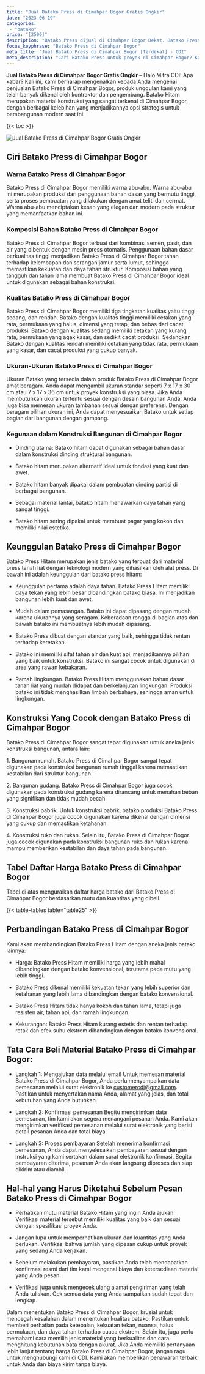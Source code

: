 ```yaml
---
title: "Jual Batako Press di Cimahpar Bogor Gratis Ongkir"
date: "2023-06-19"
categories:
 - "batako"
price: "[2500]"
description: "Batako Press dijual di Cimahpar Bogor Dekat. Batako Press ini sering digunakan dalam proyek pembangunan sebagai material dinding yang kokoh dan tahan lama. Kontak kami untuk mendapatkan informasi lebih lanjut."
focus_keyphrase: "Batako Press di Cimahpar Bogor"
meta_title: "Jual Batako Press di Cimahpar Bogor [Terdekat] - CDI"
meta_description: "Cari Batako Press untuk proyek di Cimahpar Bogor? Kami memiliki Batako Press berkualitas untuk bahan bangunan dinding. Segera dapatkan penawaran terbaik."
---
```


**Jual Batako Press di Cimahpar Bogor Gratis Ongkir** – Halo Mitra CDI! Apa kabar? Kali ini, kami berharap mengenalkan kepada Anda mengenai penjualan Batako Press di Cimahpar Bogor, produk unggulan kami yang telah banyak dikenal oleh kontraktor dan pengembang. Batako Hitam merupakan material konstruksi yang sangat terkenal di Cimahpar Bogor, dengan berbagai kelebihan yang menjadikannya opsi strategis untuk pembangunan modern saat ini.

{{< toc >}}

![Jual Batako Press di Cimahpar Bogor Gratis Ongkir](/images/batako/batako-press-16.jpg)

## Ciri Batako Press di Cimahpar Bogor

### Warna Batako Press di Cimahpar Bogor

Batako Press di Cimahpar Bogor memiliki warna abu-abu. Warna abu-abu ini merupakan produksi dari penggunaan bahan dasar yang bermutu tinggi, serta proses pembuatan yang dilakukan dengan amat teliti dan cermat. Warna abu-abu menciptakan kesan yang elegan dan modern pada struktur yang memanfaatkan bahan ini.

### Komposisi Bahan Batako Press di Cimahpar Bogor

Batako Press di Cimahpar Bogor terbuat dari kombinasi semen, pasir, dan air yang dibentuk dengan mesin press otomatis. Penggunaan bahan dasar berkualitas tinggi menjadikan Batako Press di Cimahpar Bogor tahan terhadap kelembapan dan serangan jamur serta lumut, sehingga memastikan kekuatan dan daya tahan struktur. Komposisi bahan yang tangguh dan tahan lama membuat Batako Press di Cimahpar Bogor ideal untuk digunakan sebagai bahan konstruksi.

### Kualitas Batako Press di Cimahpar Bogor

Batako Press di Cimahpar Bogor memiliki tiga tingkatan kualitas yaitu tinggi, sedang, dan rendah. Batako dengan kualitas tinggi memiliki cetakan yang rata, permukaan yang halus, dimensi yang tetap, dan bebas dari cacat produksi. Batako dengan kualitas sedang memiliki cetakan yang kurang rata, permukaan yang agak kasar, dan sedikit cacat produksi. Sedangkan Batako dengan kualitas rendah memiliki cetakan yang tidak rata, permukaan yang kasar, dan cacat produksi yang cukup banyak.

### Ukuran-Ukuran Batako Press di Cimahpar Bogor

Ukuran Batako yang tersedia dalam produk Batako Press di Cimahpar Bogor amat beragam. Anda dapat mengambil ukuran standar seperti 7 x 17 x 30 cm atau 7 x 17 x 36 cm untuk proyek konstruksi yang biasa. Jika Anda membutuhkan ukuran tertentu sesuai dengan desain bangunan Anda, Anda juga bisa memesan ukuran tambahan sesuai dengan preferensi. Dengan beragam pilihan ukuran ini, Anda dapat menyesuaikan Batako untuk setiap bagian dari bangunan dengan gampang.

### Kegunaan dalam Konstruksi Bangunan di Cimahpar Bogor

*   Dinding utama: Batako hitam dapat digunakan sebagai bahan dasar dalam konstruksi dinding struktural bangunan.

*   Batako hitam merupakan alternatif ideal untuk fondasi yang kuat dan awet.

*   Batako hitam banyak dipakai dalam pembuatan dinding partisi di berbagai bangunan.

*   Sebagai material lantai, batako hitam menawarkan daya tahan yang sangat tinggi.

*   Batako hitam sering dipakai untuk membuat pagar yang kokoh dan memiliki nilai estetika.

## Keunggulan Batako Press di Cimahpar Bogor

Batako Press Hitam merupakan jenis batako yang terbuat dari material press tanah liat dengan teknologi modern yang dihasilkan oleh alat press. Di bawah ini adalah keunggulan dari batako press hitam:

*   Keunggulan pertama adalah daya tahan. Batako Press Hitam memiliki daya tekan yang lebih besar dibandingkan batako biasa. Ini menjadikan bangunan lebih kuat dan awet.

*   Mudah dalam pemasangan. Batako ini dapat dipasang dengan mudah karena ukurannya yang seragam. Keberadaan rongga di bagian atas dan bawah batako ini membuatnya lebih mudah dipasang.

*   Batako Press dibuat dengan standar yang baik, sehingga tidak rentan terhadap keretakan.

*   Batako ini memiliki sifat tahan air dan kuat api, menjadikannya pilihan yang baik untuk konstruksi. Batako ini sangat cocok untuk digunakan di area yang rawan kebakaran.

*   Ramah lingkungan. Batako Press Hitam menggunakan bahan dasar tanah liat yang mudah didapat dan berkelanjutan lingkungan. Produksi batako ini tidak menghasilkan limbah berbahaya, sehingga aman untuk lingkungan.

## Konstruksi Yang Cocok dengan Batako Press di Cimahpar Bogor

Batako Press di Cimahpar Bogor sangat tepat digunakan untuk aneka jenis konstruksi bangunan, antara lain:

1\.  Bangunan rumah. Batako Press di Cimahpar Bogor sangat tepat digunakan pada konstruksi bangunan rumah tinggal karena memastikan kestabilan dari struktur bangunan.

2\.  Bangunan gudang. Batako Press di Cimahpar Bogor juga cocok digunakan pada konstruksi gudang karena dirancang untuk menahan beban yang signifikan dan tidak mudah pecah.

3\.  Konstruksi pabrik. Untuk konstruksi pabrik, batako produksi Batako Press di Cimahpar Bogor juga cocok digunakan karena dikenal dengan dimensi yang cukup dan memastikan ketahanan.

4\.  Konstruksi ruko dan rukan. Selain itu, Batako Press di Cimahpar Bogor juga cocok digunakan pada konstruksi bangunan ruko dan rukan karena mampu memberikan kestabilan dan daya tahan pada bangunan.

## Tabel Daftar Harga Batako Press di Cimahpar Bogor

Tabel di atas menguraikan daftar harga batako dari Batako Press di Cimahpar Bogor berdasarkan mutu dan kuantitas yang dibeli.

{{< table-tables table="table25" >}} 

## Perbandingan Batako Press di Cimahpar Bogor

Kami akan membandingkan Batako Press Hitam dengan aneka jenis batako lainnya:

*   Harga: Batako Press Hitam memiliki harga yang lebih mahal dibandingkan dengan batako konvensional, terutama pada mutu yang lebih tinggi.

*   Batako Press dikenal memiliki kekuatan tekan yang lebih superior dan ketahanan yang lebih lama dibandingkan dengan batako konvensional.

*   Batako Press Hitam tidak hanya kokoh dan tahan lama, tetapi juga resisten air, tahan api, dan ramah lingkungan.

*   Kekurangan: Batako Press Hitam kurang estetis dan rentan terhadap retak dan efek suhu ekstrem dibandingkan dengan batako konvensional.

## Tata Cara Beli Material Batako Press di Cimahpar Bogor:

*   Langkah 1: Mengajukan data melalui email
Untuk memesan material Batako Press di Cimahpar Bogor, Anda perlu menyampaikan data pemesanan melalui surat elektronik ke customercdi@gmail.com. Pastikan untuk menyertakan nama Anda, alamat yang jelas, dan total kebutuhan yang Anda butuhkan.

*   Langkah 2: Konfirmasi pemesanan
Begitu mengirimkan data pemesanan, tim kami akan segera menangani pesanan Anda. Kami akan mengirimkan verifikasi pemesanan melalui surat elektronik yang berisi detail pesanan Anda dan total biaya.

*   Langkah 3: Proses pembayaran
Setelah menerima konfirmasi pemesanan, Anda dapat menyelesaikan pembayaran sesuai dengan instruksi yang kami sertakan dalam surat elektronik konfirmasi. Begitu pembayaran diterima, pesanan Anda akan langsung diproses dan siap dikirim atau diambil.

## Hal-hal yang Harus Diketahui Sebelum Pesan Batako Press di Cimahpar Bogor

*   Perhatikan mutu material Batako Hitam yang ingin Anda ajukan. Verifikasi material tersebut memiliki kualitas yang baik dan sesuai dengan spesifikasi proyek Anda.

*   Jangan lupa untuk memperhatikan ukuran dan kuantitas yang Anda perlukan. Verifikasi bahwa jumlah yang dipesan cukup untuk proyek yang sedang Anda kerjakan.

*   Sebelum melakukan pembayaran, pastikan Anda telah mendapatkan konfirmasi resmi dari tim kami mengenai biaya dan ketersediaan material yang Anda pesan.

*   Verifikasi juga untuk mengecek ulang alamat pengiriman yang telah Anda tuliskan. Cek semua data yang Anda sampaikan sudah tepat dan lengkap.

Dalam menentukan Batako Press di Cimahpar Bogor, krusial untuk mencegah kesalahan dalam menentukan kualitas batako. Pastikan untuk memberi perhatian pada ketebalan, kekuatan tekan, nuansa, halus permukaan, dan daya tahan terhadap cuaca ekstrem. Selain itu, juga perlu memahami cara memilih jenis material yang berkualitas dan cara menghitung kebutuhan bata dengan akurat. Jika Anda memiliki pertanyaan lebih lanjut tentang harga Batako Press di Cimahpar Bogor, jangan ragu untuk menghubungi kami di CDI. Kami akan memberikan penawaran terbaik untuk Anda dan biaya kirim tanpa biaya.